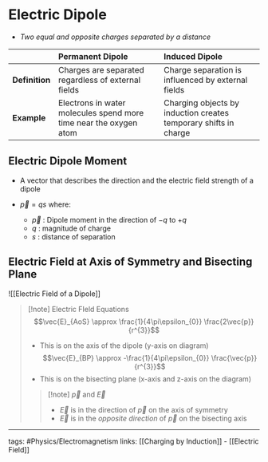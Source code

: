 # Electric Dipole
- *Two equal and opposite charges separated by a distance*

|                | Permanent Dipole                                                  | Induced Dipole                                                   |
|:-------------- |:----------------------------------------------------------------- |:---------------------------------------------------------------- |
| **Definition** | Charges are separated regardless of external fields               | Charge separation is influenced by external fields               |
| **Example**    | Electrons in water molecules spend more time near the oxygen atom | Charging objects by induction creates temporary shifts in charge |

## Electric Dipole Moment
- A vector that describes the direction and the electric field strength of a dipole

- $\vec{p} = qs$ where:
	- $\vec{p}$ : Dipole moment in the direction of $-q$ to $+q$
	- $q$ : magnitude of charge
	- $s$ : distance of separation

## Electric Field at Axis of Symmetry and Bisecting Plane
![[Electric Field of a Dipole]]

> [!note] Electric FIeld Equations
> $$\vec{E}_{AoS} \approx \frac{1}{4\pi\epsilon_{0}} \frac{2\vec{p}}{r^{3}}$$
> - This is on the axis of the dipole (y-axis on diagram)
> $$\vec{E}_{BP} \approx -\frac{1}{4\pi\epsilon_{0}} \frac{\vec{p}}{r^{3}}$$
> - This is on the bisecting plane (x-axis and z-axis on the diagram)
> > [!note] $\vec{p}$ and $\vec{E}$
> > - $\vec{E}$ is in the direction of $\vec{p}$ on the axis of symmetry
> > - $\vec{E}$ is in the *opposite direction* of $\vec{p}$ on the bisecting axis


---
tags: #Physics/Electromagnetism
links: [[Charging by Induction]] - [[Electric Field]]


